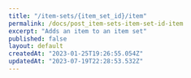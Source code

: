 ```yaml
---
title: "/item-sets/{item_set_id}/item"
permalink: /docs/post_item-sets-item-set-id-item
excerpt: "Adds an item to an item set"
published: false
layout: default
createdAt: "2023-01-25T19:26:55.054Z"
updatedAt: "2023-07-19T22:28:53.532Z"
---
```

